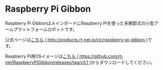 # Raspberry Pi Gibbon

Raspberry Pi GibbonはメインボードにRaspberry Piを使った多関節式の小型アームプラットフォームロボットです。

公式ページは[こちら ( http://products.rt-net.jp/ric/raspberry-pi-gibbon )](http://products.rt-net.jp/ric/raspberry-pi-gibbon)です。

Raspberry Pi用OSイメージは[こちら ( https://github.com/rt-net/RaspberryPiGibbon/releases/tag/v0.1 )](https://github.com/rt-net/RaspberryPiGibbon/releases/tag/v0.1)からダウンロードしてください。
